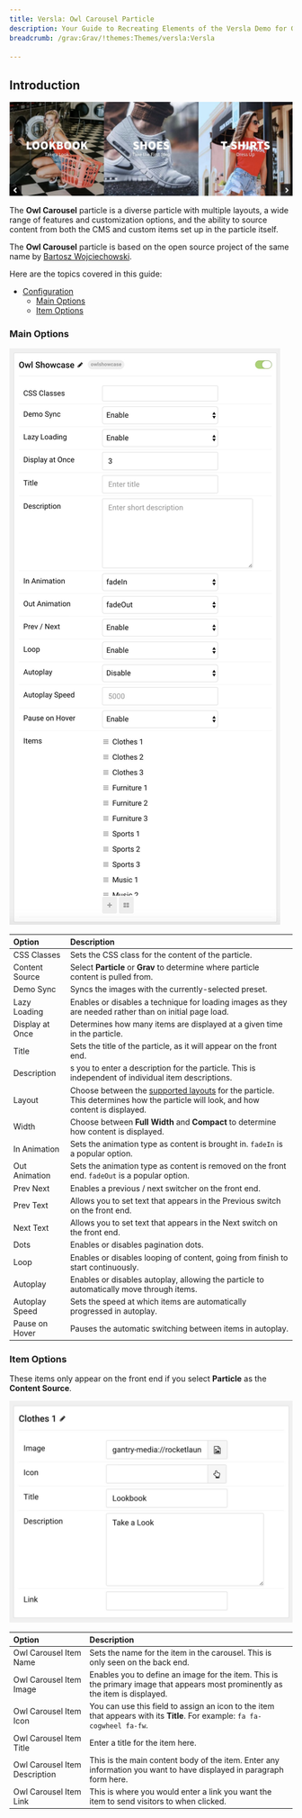 ```yaml
---
title: Versla: Owl Carousel Particle
description: Your Guide to Recreating Elements of the Versla Demo for Grav
breadcrumb: /grav:Grav/!themes:Themes/versla:Versla

---
```


## Introduction

![](assets/particle_owl1.jpeg)

The **Owl Carousel** particle is a diverse particle with multiple layouts, a wide range of features and customization options, and the ability to source content from both the CMS and custom items set up in the particle itself.

The **Owl Carousel** particle is based on the open source project of the same name by [Bartosz Wojciechowski](http://www.owlcarousel.owlgraphic.com/index.html).

Here are the topics covered in this guide:

* [Configuration](#configuration)
    - [Main Options](#main-options)
    - [Item Options](#item-options)

### Main Options 

![](assets/particle_owl4.jpeg)

| Option          | Description                                                                                                                                  |
| :-----          | :-----                                                                                                                                       |
| CSS Classes     | Sets the CSS class for the content of the particle.                                                                                          |
| Content Source  | Select **Particle** or **Grav** to determine where particle content is pulled from.                                                        |
| Demo Sync       | Syncs the images with the currently-selected preset.                                                                                         |
| Lazy Loading    | Enables or disables a technique for loading images as they are needed rather than on initial page load.                                      |
| Display at Once | Determines how many items are displayed at a given time in the particle.                                                                     |
| Title           | Sets the title of the particle, as it will appear on the front end.                                                                          |
| Description     | s you to enter a description for the particle. This is independent of individual item descriptions.                                          |
| Layout          | Choose between the [supported layouts](#layouts) for the particle. This determines how the particle will look, and how content is displayed. |
| Width           | Choose between **Full Width** and **Compact** to determine how content is displayed.                                                         |
| In Animation    | Sets the animation type as content is brought in. `fadeIn` is a popular option.                                                              |
| Out Animation   | Sets the animation type as content is removed on the front end. `fadeOut` is a popular option.                                               |
| Prev Next       | Enables a previous / next switcher on the front end.                                                                                         |
| Prev Text       | Allows you to set text that appears in the Previous switch on the front end.                                                                 |
| Next Text       | Allows you to set text that appears in the Next switch on the front end.                                                                     |
| Dots            | Enables or disables pagination dots.                                                                                                         |
| Loop            | Enables or disables looping of content, going from finish to start continuously.                                                             |
| Autoplay        | Enables or disables autoplay, allowing the particle to automatically move through items.                                                     |
| Autoplay Speed  | Sets the speed at which items are automatically progressed in autoplay.                                                                      |
| Pause on Hover  | Pauses the automatic switching between items in autoplay.                                                                                    |

### Item Options

These items only appear on the front end if you select **Particle** as the **Content Source**.

![](assets/particle_owl5.jpeg)

| Option                           | Description                                                                                                                    |
| :-----                           | :-----                                                                                                                         |
| Owl Carousel Item Name           | Sets the name for the item in the carousel. This is only seen on the back end.                                                 |
| Owl Carousel Item Image          | Enables you to define an image for the item. This is the primary image that appears most prominently as the item is displayed. |
| Owl Carousel Item Icon           | You can use this field to assign an icon to the item that appears with its **Title**. For example: `fa fa-cogwheel fa-fw`.     |
| Owl Carousel Item Title          | Enter a title for the item here.                                                                                               |
| Owl Carousel Item Description    | This is the main content body of the item. Enter any information you want to have displayed in paragraph form here.            |
| Owl Carousel Item Link           | This is where you would enter a link you want the item to send visitors to when clicked.                                       |
